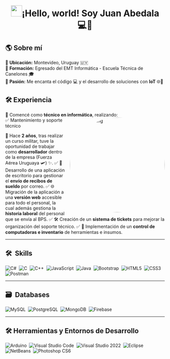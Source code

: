 <h1 align="center"><img src="https://media.giphy.com/media/hvRJCLFzcasrR4ia7z/giphy.gif" width="35">¡Hello, world! Soy Juan Abedala 💻🚀</h1>



## 🌎 Sobre mí  
🔹 <strong>Ubicación:</strong> Montevideo, Uruguay 🇺🇾  
🔹 <strong>Formación:</strong> Egresado del EMT Informática - Escuela Técnica de Canelones 🎓  
🔹 <strong>Pasión:</strong> Me encanta el código 💻 y el desarrollo de soluciones con <strong>IoT</strong> 🌐🔧  

## 🛠️ Experiencia  
💾 Comencé como <strong>técnico en informática</strong>, realizando:  
<img alt="Night Coding" src="https://my-portfolio-jet-five-45.vercel.app/_next/image?url=%2Ficons%2FavatarFinal.png&w=828&q=75" align="right" width="300" height="300" style="border-radius: 50%; margin-left: 15px;"/>
✅ Mantenimiento y soporte técnico
    
 🔹 Hace <strong>2 años</strong>, tras realizar un curso militar, tuve la oportunidad de trabajar como <strong>desarrollador</strong> dentro de la empresa (Fuerza Aérea Uruguaya 🛩️) ✨.
✅ 📂 Desarrollo de una aplicación de escritorio para gestionar el <strong>envío de recibos de sueldo</strong> por correo.
✅ 🌐 Migración de la aplicación a una <strong>versión web</strong> accesible para todo el personal, la cual además gestiona la <strong>historia laboral</strong> del personal que se envía al BPS.
✅ 🛠️ Creación de un <strong>sistema de tickets</strong> para mejorar la organización del soporte técnico.
✅ 💾 Implementación de un <strong>control de computadoras e inventario</strong> de herramientas e insumos.

---

## 🛠 &nbsp;Skills  
![C#](https://img.shields.io/badge/c%23-%23239120.svg?style=for-the-badge&logo=c-sharp&logoColor=white)&nbsp;
![C](https://img.shields.io/badge/c-%2300599C.svg?style=for-the-badge&logo=c&logoColor=white)&nbsp;
![C++](https://img.shields.io/badge/c++-%2300599C.svg?style=for-the-badge&logo=c%2B%2B&logoColor=white)&nbsp;
![JavaScript](https://img.shields.io/badge/javascript-%23323330.svg?style=for-the-badge&logo=javascript&logoColor=%23F7DF1E)&nbsp;
![Java](https://img.shields.io/badge/java-%23ED8B00.svg?style=for-the-badge&logo=java&logoColor=white)&nbsp;
![Bootstrap](https://img.shields.io/badge/bootstrap-%23563D7C.svg?style=for-the-badge&logo=bootstrap&logoColor=white)&nbsp;
![HTML5](https://img.shields.io/badge/html5-%23E34F26.svg?style=for-the-badge&logo=html5&logoColor=white)&nbsp;
![CSS3](https://img.shields.io/badge/css3-%231572B6.svg?style=for-the-badge&logo=css3&logoColor=white)&nbsp;
![Postman](https://img.shields.io/badge/Postman-FF6C37?style=for-the-badge&logo=postman&logoColor=white)&nbsp;

---

## 🗃 &nbsp;Databases  
![MySQL](https://img.shields.io/badge/MySQL-%2300f.svg?style=for-the-badge&logo=mysql&logoColor=white)&nbsp;
![PostgreSQL](https://img.shields.io/badge/PostgreSQL-%23316192.svg?style=for-the-badge&logo=postgresql&logoColor=white)&nbsp;
![MongoDB](https://img.shields.io/badge/MongoDB-%234ea94b.svg?style=for-the-badge&logo=mongodb&logoColor=white)&nbsp;
![Firebase](https://img.shields.io/badge/Firebase-%23FFCA28.svg?style=for-the-badge&logo=firebase&logoColor=black)&nbsp;

---

## 🛠️ Herramientas y Entornos de Desarrollo  
![Arduino](https://img.shields.io/badge/Arduino-00979D?style=for-the-badge&logo=arduino&logoColor=white)&nbsp;
![Visual Studio Code](https://img.shields.io/badge/Visual%20Studio%20Code-0078d7.svg?style=for-the-badge&logo=visual-studio-code&logoColor=white)&nbsp;
![Visual Studio 2022](https://img.shields.io/badge/Visual%20Studio%202022-5C2D91?style=for-the-badge&logo=visual-studio&logoColor=white)&nbsp;
![Eclipse](https://img.shields.io/badge/Eclipse-FE7A16.svg?style=for-the-badge&logo=Eclipse&logoColor=white)&nbsp;
![NetBeans](https://img.shields.io/badge/NetBeans-1B6AC6?style=for-the-badge&logo=apachenetbeanside&logoColor=white)&nbsp;
![Photoshop CS6](https://img.shields.io/badge/Photoshop%20CS6-31A8FF?style=for-the-badge&logo=adobe-photoshop&logoColor=white)&nbsp;
